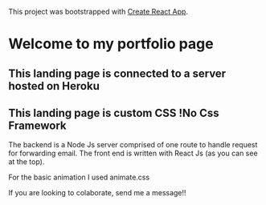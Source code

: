 This project was bootstrapped with [Create React App](https://github.com/facebookincubator/create-react-app).

# Welcome to my portfolio page

## This landing page is connected to a server hosted on Heroku
## This landing page is custom CSS !No Css Framework

The backend is a Node Js server comprised of one route to handle request for forwarding email.
The front end is written with React Js (as you can see at the top).

For the basic animation I used animate.css

If you are looking to colaborate, send me a message!!

